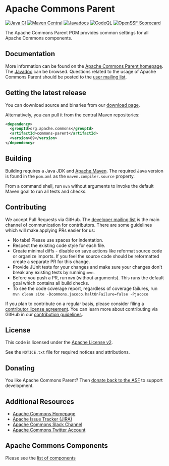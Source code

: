 <!---
 Licensed to the Apache Software Foundation (ASF) under one or more
 contributor license agreements.  See the NOTICE file distributed with
 this work for additional information regarding copyright ownership.
 The ASF licenses this file to You under the Apache License, Version 2.0
 (the "License"); you may not use this file except in compliance with
 the License.  You may obtain a copy of the License at

      https://www.apache.org/licenses/LICENSE-2.0

 Unless required by applicable law or agreed to in writing, software
 distributed under the License is distributed on an "AS IS" BASIS,
 WITHOUT WARRANTIES OR CONDITIONS OF ANY KIND, either express or implied.
 See the License for the specific language governing permissions and
 limitations under the License.
-->
<!---
 +======================================================================+
 |****                                                              ****|
 |****      THIS FILE IS GENERATED BY THE COMMONS BUILD PLUGIN      ****|
 |****                    DO NOT EDIT DIRECTLY                      ****|
 |****                                                              ****|
 +======================================================================+
 | TEMPLATE FILE: readme-md-template.md                                 |
 | commons-build-plugin/trunk/src/main/resources/commons-xdoc-templates |
 +======================================================================+
 |                                                                      |
 | 1) Re-generate using: mvn commons-build:readme-md                    |
 |                                                                      |
 | 2) Set the following properties in the component's pom:              |
 |    - commons.componentid (required, alphabetic, lower case)          |
 |    - commons.release.version (required)                              |
 |                                                                      |
 | 3) Example Properties                                                |
 |                                                                      |
 |  <properties>                                                        |
 |    <commons.componentid>math</commons.componentid>                   |
 |    <commons.release.version>1.2</commons.release.version>            |
 |  </properties>                                                       |
 |                                                                      |
 +======================================================================+
--->
Apache Commons Parent
===================

[![Java CI](https://github.com/apache/commons-parent/actions/workflows/maven.yml/badge.svg)](https://github.com/apache/commons-parent/actions/workflows/maven.yml)
[![Maven Central](https://img.shields.io/maven-central/v/org.apache.commons/commons-parent?label=Maven%20Central)](https://search.maven.org/artifact/org.apache.commons/commons-parent)
[![Javadocs](https://javadoc.io/badge/org.apache.commons/commons-parent/89.svg)](https://javadoc.io/doc/org.apache.commons/commons-parent/89)
[![CodeQL](https://github.com/apache/commons-parent/actions/workflows/codeql-analysis.yml/badge.svg)](https://github.com/apache/commons-parent/actions/workflows/codeql-analysis.yml)
[![OpenSSF Scorecard](https://api.securityscorecards.dev/projects/github.com/apache/commons-parent/badge)](https://api.securityscorecards.dev/projects/github.com/apache/commons-parent)

The Apache Commons Parent POM provides common settings for all Apache Commons components.

Documentation
-------------

More information can be found on the [Apache Commons Parent homepage](https://commons.apache.org/proper/commons-parent).
The [Javadoc](https://commons.apache.org/proper/commons-parent/apidocs) can be browsed.
Questions related to the usage of Apache Commons Parent should be posted to the [user mailing list](https://commons.apache.org/mail-lists.html).

Getting the latest release
--------------------------
You can download source and binaries from our [download page](https://commons.apache.org/proper/commons-parent/download_parent.cgi).

Alternatively, you can pull it from the central Maven repositories:

```xml
<dependency>
  <groupId>org.apache.commons</groupId>
  <artifactId>commons-parent</artifactId>
  <version>89</version>
</dependency>
```

Building
--------

Building requires a Java JDK and [Apache Maven](https://maven.apache.org/).
The required Java version is found in the `pom.xml` as the `maven.compiler.source` property.

From a command shell, run `mvn` without arguments to invoke the default Maven goal to run all tests and checks.

Contributing
------------

We accept Pull Requests via GitHub. The [developer mailing list](https://commons.apache.org/mail-lists.html) is the main channel of communication for contributors.
There are some guidelines which will make applying PRs easier for us:
+ No tabs! Please use spaces for indentation.
+ Respect the existing code style for each file.
+ Create minimal diffs - disable on save actions like reformat source code or organize imports. If you feel the source code should be reformatted create a separate PR for this change.
+ Provide JUnit tests for your changes and make sure your changes don't break any existing tests by running `mvn`.
+ Before you push a PR, run `mvn` (without arguments). This runs the default goal which contains all build checks.
+ To see the code coverage report, regardless of coverage failures, run `mvn clean site -Dcommons.jacoco.haltOnFailure=false -Pjacoco`

If you plan to contribute on a regular basis, please consider filing a [contributor license agreement](https://www.apache.org/licenses/#clas).
You can learn more about contributing via GitHub in our [contribution guidelines](CONTRIBUTING.md).

License
-------
This code is licensed under the [Apache License v2](https://www.apache.org/licenses/LICENSE-2.0).

See the `NOTICE.txt` file for required notices and attributions.

Donating
--------
You like Apache Commons Parent? Then [donate back to the ASF](https://www.apache.org/foundation/contributing.html) to support development.

Additional Resources
--------------------

+ [Apache Commons Homepage](https://commons.apache.org/)
+ [Apache Issue Tracker (JIRA)](https://issues.apache.org/jira/browse/COMMONSSITE)
+ [Apache Commons Slack Channel](https://the-asf.slack.com/archives/C60NVB8AD)
+ [Apache Commons Twitter Account](https://twitter.com/ApacheCommons)

Apache Commons Components
-------------------------

Please see the [list of components](https://commons.apache.org/components.html)

